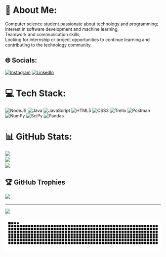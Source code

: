 # 💫 About Me:
Computer science student passionate about technology and programming;<br>Interest in software development and machine learning;<br>Teamwork and communication skills;<br>Looking for internship or project opportunities to continue learning and contributing to the technology community.<br>


## 🌐 Socials:
[![Instagram](https://img.shields.io/badge/Instagram-%23E4405F.svg?logo=Instagram&logoColor=white)](https://instagram.com/https://www.instagram.com/wesllen.santos2001) [![LinkedIn](https://img.shields.io/badge/LinkedIn-%230077B5.svg?logo=linkedin&logoColor=white)](https://linkedin.com/in/https://www.linkedin.com/in/wesllen-santos-327643207/) 

# 💻 Tech Stack:
![NodeJS](https://img.shields.io/badge/node.js-6DA55F?style=plastic&logo=node.js&logoColor=white) ![Java](https://img.shields.io/badge/java-%23ED8B00.svg?style=plastic&logo=java&logoColor=white)
![JavaScript](https://img.shields.io/badge/javascript-%23323330.svg?style=plastic&logo=javascript&logoColor=%23F7DF1E) ![HTML5](https://img.shields.io/badge/html5-%23E34F26.svg?style=plastic&logo=html5&logoColor=white) ![CSS3](https://img.shields.io/badge/css3-%231572B6.svg?style=plastic&logo=css3&logoColor=white) ![Trello](https://img.shields.io/badge/Trello-%23026AA7.svg?style=plastic&logo=Trello&logoColor=white) ![Postman](https://img.shields.io/badge/Postman-FF6C37?style=plastic&logo=postman&logoColor=white) ![NumPy](https://img.shields.io/badge/numpy-%23013243.svg?style=plastic&logo=numpy&logoColor=white) ![SciPy](https://img.shields.io/badge/SciPy-%230C55A5.svg?style=plastic&logo=scipy&logoColor=%white) ![Pandas](https://img.shields.io/badge/pandas-%23150458.svg?style=plastic&logo=pandas&logoColor=white)
# 📊 GitHub Stats:
![](https://github-readme-stats.vercel.app/api?username=wesllenworld&theme=vue-dark&hide_border=false&include_all_commits=true&count_private=true)<br/>
![](https://github-readme-streak-stats.herokuapp.com/?user=wesllenworld&theme=vue-dark&hide_border=false)<br/>
![](https://github-readme-stats.vercel.app/api/top-langs/?username=wesllenworld&theme=vue-dark&hide_border=false&include_all_commits=true&count_private=true&layout=compact)

## 🏆 GitHub Trophies
![](https://github-profile-trophy.vercel.app/?username=wesllenworld&theme=dracula&no-frame=false&no-bg=false&margin-w=4)

---
[![](https://visitcount.itsvg.in/api?id=wesllenworld&icon=5&color=4)](https://visitcount.itsvg.in)

<!-- Proudly created with GPRM ( https://gprm.itsvg.in ) -->

![Snake animation](https://raw.githubusercontent.com/taozhi8833998/taozhi8833998/output/github-contribution-grid-snake-dark.svg)
